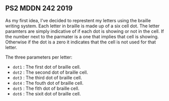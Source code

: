 ## PS2 MDDN 242 2019

As my first idea, I've decided to represtent my letters using the braille writing system. Each letter in braille  is made up of a six cell dot. The letter paramters are simply indicative of if each dot is showing or not in the cell. If the number next to the parmater is a one that implies that cell is showing. Otherwise if the dot is a zero it indicates that the cell is not used for that letter.  

The three parameters per letter:
  * `dot1` : The first dot of braille cell.
  * `dot2` : The second dot of braille cell. 
  * `dot3` : The third dot of braille cell. 
  * `dot4` : The fouth dot of braille cell. 
  * `dot5` : The fith dot of braille cell. 
  * `dot6` : The sixit dot of braille cell.  
    
 

